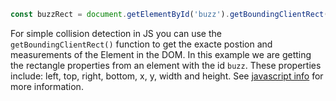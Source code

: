 ```typescript
const buzzRect = document.getElementById('buzz').getBoundingClientRect();
```

For simple collision detection in JS you can use the `getBoundingClientRect()` function to get the exacte postion and measurements of the Element in the DOM. In this example we are getting the rectangle properties from an element with the id `buzz`. These properties include: left, top, right, bottom, x, y, width and height. See [javascript info](https://javascript.info/coordinates) for more information.

